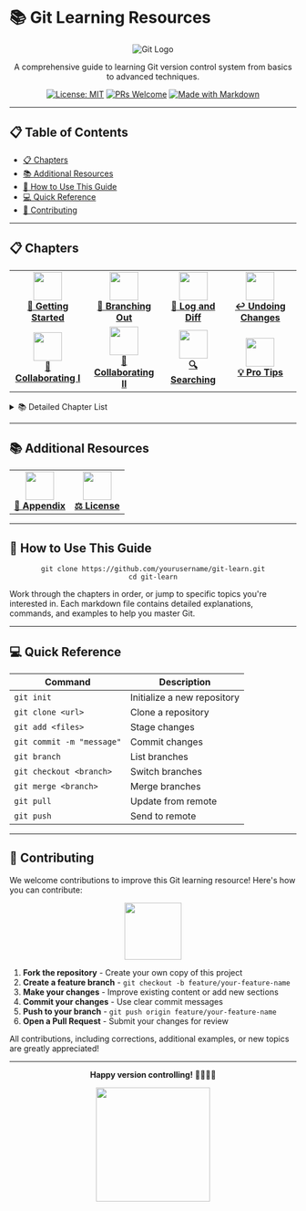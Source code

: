 # 📚 Git Learning Resources

<div align="center">

![Git Logo](https://git-scm.com/images/logos/downloads/Git-Logo-2Color.png)

A comprehensive guide to learning Git version control system from basics to advanced techniques.

[![License: MIT](https://img.shields.io/badge/License-MIT-yellow.svg)](LICENSE)
[![PRs Welcome](https://img.shields.io/badge/PRs-welcome-brightgreen.svg)](https://github.com/firstcontributions/first-contributions)
[![Made with Markdown](https://img.shields.io/badge/Made%20with-Markdown-1f425f.svg)](https://www.markdownguide.org/)

</div>

---

## 📋 Table of Contents

- [📋 Chapters](#-chapters)
- [📚 Additional Resources](#-additional-resources)
- [🚀 How to Use This Guide](#-how-to-use-this-guide)
- [💻 Quick Reference](#-quick-reference)
- [👥 Contributing](#-contributing)

---

## 📋 Chapters

<div align="center">
  <table>
    <tr>
      <td align="center"><a href="1_get_start.md"><img src="https://git-scm.com/images/logos/downloads/Git-Icon-1788C.png" width="50px" /><br /><b>🚀 Getting Started</b></a></td>
      <td align="center"><a href="2_branching_out.md"><img src="https://git-scm.com/images/logos/downloads/Git-Icon-1788C.png" width="50px" /><br /><b>🌿 Branching Out</b></a></td>
      <td align="center"><a href="3_get_log_and_diff.md"><img src="https://git-scm.com/images/logos/downloads/Git-Icon-1788C.png" width="50px" /><br /><b>📜 Log and Diff</b></a></td>
      <td align="center"><a href="4_undoing.md"><img src="https://git-scm.com/images/logos/downloads/Git-Icon-1788C.png" width="50px" /><br /><b>↩️ Undoing Changes</b></a></td>
    </tr>
    <tr>
      <td align="center"><a href="5_collaborating_part_1.md"><img src="https://git-scm.com/images/logos/downloads/Git-Icon-1788C.png" width="50px" /><br /><b>🤝 Collaborating I</b></a></td>
      <td align="center"><a href="6_collaborating_part_2.md"><img src="https://git-scm.com/images/logos/downloads/Git-Icon-1788C.png" width="50px" /><br /><b>🔄 Collaborating II</b></a></td>
      <td align="center"><a href="7_search_in_git.md"><img src="https://git-scm.com/images/logos/downloads/Git-Icon-1788C.png" width="50px" /><br /><b>🔍 Searching</b></a></td>
      <td align="center"><a href="8_pro_tips.md"><img src="https://git-scm.com/images/logos/downloads/Git-Icon-1788C.png" width="50px" /><br /><b>💡 Pro Tips</b></a></td>
    </tr>
  </table>
</div>

<details>
<summary>📚 Detailed Chapter List</summary>

1. [🚀 Getting Started](1_get_start.md) - Installation, configuration, and creating your first repository
2. [🌿 Branching Out](2_branching_out.md) - Working with branches, switching, and merging
3. [📜 Log and Diff](3_get_log_and_diff.md) - Viewing project history and comparing changes
4. [↩️ Undoing Changes](4_undoing.md) - Techniques for reverting and fixing mistakes
5. [🤝 Collaborating (Part 1)](5_collaborating_part_1.md) - Working with remote repositories
6. [🔄 Collaborating (Part 2)](6_collaborating_part_2.md) - Pushing changes and handling conflicts
7. [🔍 Searching in Git](7_search_in_git.md) - Finding content in your repository
8. [💡 Pro Tips](8_pro_tips.md) - Advanced techniques for Git mastery
</details>

---

## 📚 Additional Resources

<div align="center">
  <table>
    <tr>
      <td align="center"><a href="Appendix_Additional_Information.md"><img src="https://git-scm.com/images/logos/downloads/Git-Icon-1788C.png" width="50px" /><br /><b>📝 Appendix</b></a></td>
      <td align="center"><a href="LICENSE"><img src="https://git-scm.com/images/logos/downloads/Git-Icon-1788C.png" width="50px" /><br /><b>⚖️ License</b></a></td>
    </tr>
  </table>
</div>

---

## 🚀 How to Use This Guide

<div align="center">

```
git clone https://github.com/yourusername/git-learn.git
cd git-learn
```

</div>

Work through the chapters in order, or jump to specific topics you're interested in. Each markdown file contains detailed explanations, commands, and examples to help you master Git.

---

## 💻 Quick Reference

<div align="center">

| Command                   | Description                 |
| ------------------------- | --------------------------- |
| `git init`                | Initialize a new repository |
| `git clone <url>`         | Clone a repository          |
| `git add <files>`         | Stage changes               |
| `git commit -m "message"` | Commit changes              |
| `git branch`              | List branches               |
| `git checkout <branch>`   | Switch branches             |
| `git merge <branch>`      | Merge branches              |
| `git pull`                | Update from remote          |
| `git push`                | Send to remote              |

</div>

---

## 👥 Contributing

We welcome contributions to improve this Git learning resource! Here's how you can contribute:

<div align="center">
  <img src="https://git-scm.com/images/logos/downloads/Git-Icon-1788C.png" width="100px" />
</div>

1. **Fork the repository** - Create your own copy of this project
2. **Create a feature branch** - `git checkout -b feature/your-feature-name`
3. **Make your changes** - Improve existing content or add new sections
4. **Commit your changes** - Use clear commit messages
5. **Push to your branch** - `git push origin feature/your-feature-name`
6. **Open a Pull Request** - Submit your changes for review

All contributions, including corrections, additional examples, or new topics are greatly appreciated!

---

<div align="center">
  
**Happy version controlling!** 👨‍💻👩‍💻

<p align="center">
  <img src="https://git-scm.com/images/logos/downloads/Git-Logo-2Color.png" width="200px" />
</p>

</div>

